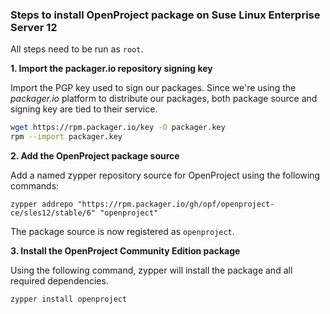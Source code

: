 ### Steps to install OpenProject package on Suse Linux Enterprise Server 12

All steps need to be run as `root`.


**1. Import the packager.io repository signing key**

Import the PGP key used to sign our packages. Since we're using the _packager.io_ platform to distribute our packages, both package source and signing key are tied to their service.

```bash
wget https://rpm.packager.io/key -O packager.key
rpm --import packager.key
```

**2. Add the OpenProject package source**

Add a named zypper repository source for OpenProject using the following commands:

```
zypper addrepo "https://rpm.packager.io/gh/opf/openproject-ce/sles12/stable/6" "openproject"
```

The package source is now registered as `openproject`.


**3. Install the OpenProject Community Edition package**

Using the following command, zypper will install the package and all required dependencies.

```bash
zypper install openproject
```
